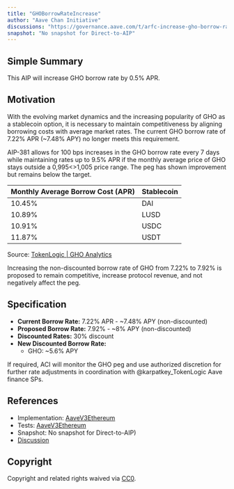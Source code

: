 ```yaml
---
title: "GHOBorrowRateIncrease"
author: "Aave Chan Initiative"
discussions: "https://governance.aave.com/t/arfc-increase-gho-borrow-rate-08-03-2024/16885"
snapshot: "No snapshot for Direct-to-AIP"
---
```


## Simple Summary

This AIP will increase GHO borrow rate by 0.5% APR.

## Motivation

With the evolving market dynamics and the increasing popularity of GHO as a stablecoin option, it is necessary to maintain competitiveness by aligning borrowing costs with average market rates. The current GHO borrow rate of 7.22% APR (~7.48% APY) no longer meets this requirement.

AIP-381 allows for 100 bps increases in the GHO borrow rate every 7 days while maintaining rates up to 9.5% APR if the monthly average price of GHO stays outside a 0,995<>1,005 price range. The peg has shown improvement but remains below the target.

| Monthly Average Borrow Cost (APR) | Stablecoin |
| --------------------------------- | ---------- |
| 10.45%                            | DAI        |
| 10.89%                            | LUSD       |
| 10.91%                            | USDC       |
| 11.87%                            | USDT       |

Source: [TokenLogic | GHO Analytics](https://aave.tokenlogic.com.au/stablecoin-rates)

Increasing the non-discounted borrow rate of GHO from 7.22% to 7.92% is proposed to remain competitive, increase protocol revenue, and not negatively affect the peg.

## Specification

- **Current Borrow Rate:** 7.22% APR - ~7.48% APY (non-discounted)
- **Proposed Borrow Rate:** 7.92% - ~8% APY (non-discounted)
- **Discounted Rates:** 30% discount
- **New Discounted Borrow Rate:**
  - GHO: ~5.6% APY

If required, ACI will monitor the GHO peg and use authorized discretion for further rate adjustments in coordination with @karpatkey_TokenLogic Aave finance SPs.

## References

- Implementation: [AaveV3Ethereum](https://github.com/bgd-labs/aave-proposals-v3/blob/main/src/20240308_AaveV3Ethereum_GHOBorrowRateIncrease/AaveV3Ethereum_GHOBorrowRateIncrease_20240308.sol)
- Tests: [AaveV3Ethereum](https://github.com/bgd-labs/aave-proposals-v3/blob/main/src/20240308_AaveV3Ethereum_GHOBorrowRateIncrease/AaveV3Ethereum_GHOBorrowRateIncrease_20240308.t.sol)
- Snapshot: No snapshot for Direct-to-AIP)
- [Discussion](https://governance.aave.com/t/arfc-increase-gho-borrow-rate-08-03-2024/16885)

## Copyright

Copyright and related rights waived via [CC0](https://creativecommons.org/publicdomain/zero/1.0/).

